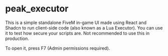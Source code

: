 # peak_executor

This is a simple standalone FiveM in-game UI made using React and Shadcn to run client-side code (also known as a Lua Executor). You can use it to test how secure your scripts are. Not recommended to use this in production.

To open it, press F7 (Admin permissions required).

